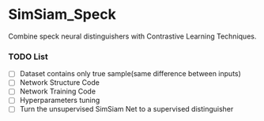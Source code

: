 # SimSiam_Speck
Combine speck neural distinguishers with Contrastive Learning Techniques.

### TODO List
- [ ] Dataset contains only true sample(same difference between inputs)
- [ ] Network Structure Code
- [ ] Network Training Code
- [ ] Hyperparameters tuning
- [ ] Turn the unsupervised SimSiam Net to a supervised distinguisher
